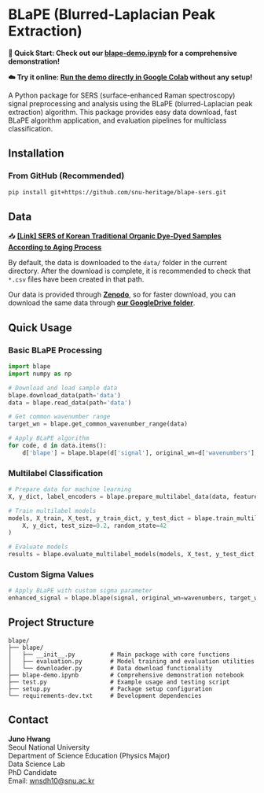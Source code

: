 # BLaPE (Blurred-Laplacian Peak Extraction)

**🚀 Quick Start: Check out our [blape-demo.ipynb](./blape-demo.ipynb) for a comprehensive demonstration!**

**☁️ Try it online: [Run the demo directly in Google Colab](https://colab.research.google.com/drive/1txVTaIwoqdt0b7VSS80Vj45Vv4nStDQR) without any setup!**

A Python package for SERS (surface-enhanced Raman spectroscopy) signal preprocessing and analysis using the BLaPE (blurred-Laplacian peak extraction) algorithm. This package provides easy data download, fast BLaPE algorithm application, and evaluation pipelines for multiclass classification.

## Installation

### From GitHub (Recommended)

```bash
pip install git+https://github.com/snu-heritage/blape-sers.git
```

## Data

📥 [**[Link] SERS of Korean Traditional Organic Dye-Dyed Samples According to Aging Process**](https://zenodo.org/records/15487399)

By default, the data is downloaded to the `data/` folder in the current directory. After the download is complete, it is recommended to check that `*.csv` files have been created in that path.

Our data is provided through [**Zenodo**](https://zenodo.org/records/15487399), so for faster download, you can download the same data through [**our GoogleDrive folder**](https://drive.google.com/drive/folders/1o4CAkfUIpgeqJb1EIK4ruCsm3VMHinA5?usp=drive_link).

## Quick Usage

### Basic BLaPE Processing

```python
import blape
import numpy as np

# Download and load sample data
blape.download_data(path='data')
data = blape.read_data(path='data')

# Get common wavenumber range
target_wn = blape.get_common_wavenumber_range(data)

# Apply BLaPE algorithm
for code, d in data.items():
    d['blape'] = blape.blape(d['signal'], original_wn=d['wavenumbers'], target_wn=target_wn)
```

### Multilabel Classification

```python
# Prepare data for machine learning
X, y_dict, label_encoders = blape.prepare_multilabel_data(data, feature_key='blape')

# Train multilabel models
models, X_train, X_test, y_train_dict, y_test_dict = blape.train_multilabel_models(
    X, y_dict, test_size=0.2, random_state=42
)

# Evaluate models
results = blape.evaluate_multilabel_models(models, X_test, y_test_dict, label_encoders)
```

### Custom Sigma Values

```python
# Apply BLaPE with custom sigma parameter
enhanced_signal = blape.blape(signal, original_wn=wavenumbers, target_wn=target_wn, sigma=30)
```

## Project Structure

```
blape/
├── blape/
│   ├── __init__.py          # Main package with core functions
│   ├── evaluation.py        # Model training and evaluation utilities
│   └── downloader.py        # Data download functionality
├── blape-demo.ipynb         # Comprehensive demonstration notebook
├── test.py                  # Example usage and testing script
├── setup.py                 # Package setup configuration
└── requirements-dev.txt     # Development dependencies
```

## Contact

**Juno Hwang**  
Seoul National University  
Department of Science Education (Physics Major)  
Data Science Lab  
PhD Candidate  
Email: wnsdh10@snu.ac.kr